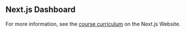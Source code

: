 ## Next.js Dashboard

For more information, see the [course curriculum](https://nextjs.org/learn) on the Next.js Website.
